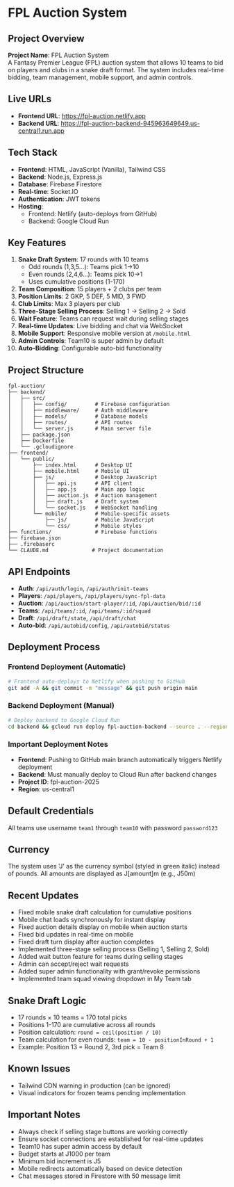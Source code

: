 # FPL Auction System

## Project Overview
**Project Name**: FPL Auction System  
A Fantasy Premier League (FPL) auction system that allows 10 teams to bid on players and clubs in a snake draft format. The system includes real-time bidding, team management, mobile support, and admin controls.

## Live URLs
- **Frontend URL**: https://fpl-auction.netlify.app
- **Backend URL**: https://fpl-auction-backend-945963649649.us-central1.run.app

## Tech Stack
- **Frontend**: HTML, JavaScript (Vanilla), Tailwind CSS
- **Backend**: Node.js, Express.js
- **Database**: Firebase Firestore
- **Real-time**: Socket.IO
- **Authentication**: JWT tokens
- **Hosting**: 
  - Frontend: Netlify (auto-deploys from GitHub)
  - Backend: Google Cloud Run

## Key Features
1. **Snake Draft System**: 17 rounds with 10 teams
   - Odd rounds (1,3,5...): Teams pick 1→10
   - Even rounds (2,4,6...): Teams pick 10→1
   - Uses cumulative positions (1-170)
2. **Team Composition**: 15 players + 2 clubs per team
3. **Position Limits**: 2 GKP, 5 DEF, 5 MID, 3 FWD
4. **Club Limits**: Max 3 players per club
5. **Three-Stage Selling Process**: Selling 1 → Selling 2 → Sold
6. **Wait Feature**: Teams can request wait during selling stages
7. **Real-time Updates**: Live bidding and chat via WebSocket
8. **Mobile Support**: Responsive mobile version at `/mobile.html`
9. **Admin Controls**: Team10 is super admin by default
10. **Auto-Bidding**: Configurable auto-bid functionality

## Project Structure
```
fpl-auction/
├── backend/
│   ├── src/
│   │   ├── config/         # Firebase configuration
│   │   ├── middleware/     # Auth middleware
│   │   ├── models/         # Database models
│   │   ├── routes/         # API routes
│   │   └── server.js       # Main server file
│   ├── package.json
│   ├── Dockerfile
│   └── .gcloudignore
├── frontend/
│   └── public/
│       ├── index.html      # Desktop UI
│       ├── mobile.html     # Mobile UI
│       ├── js/             # Desktop JavaScript
│       │   ├── api.js      # API client
│       │   ├── app.js      # Main app logic
│       │   ├── auction.js  # Auction management
│       │   ├── draft.js    # Draft system
│       │   └── socket.js   # WebSocket handling
│       └── mobile/         # Mobile-specific assets
│           ├── js/         # Mobile JavaScript
│           └── css/        # Mobile styles
├── functions/              # Firebase functions
├── firebase.json
├── .firebaserc
└── CLAUDE.md              # Project documentation
```

## API Endpoints
- **Auth**: `/api/auth/login`, `/api/auth/init-teams`
- **Players**: `/api/players`, `/api/players/sync-fpl-data`
- **Auction**: `/api/auction/start-player/:id`, `/api/auction/bid/:id`
- **Teams**: `/api/teams/:id`, `/api/teams/:id/squad`
- **Draft**: `/api/draft/state`, `/api/draft/chat`
- **Auto-bid**: `/api/autobid/config`, `/api/autobid/status`

## Deployment Process

### Frontend Deployment (Automatic)
```bash
# Frontend auto-deploys to Netlify when pushing to GitHub
git add -A && git commit -m "message" && git push origin main
```

### Backend Deployment (Manual)
```bash
# Deploy backend to Google Cloud Run
cd backend && gcloud run deploy fpl-auction-backend --source . --region us-central1 --allow-unauthenticated --project fpl-auction-2025
```

### Important Deployment Notes
- **Frontend**: Pushing to GitHub main branch automatically triggers Netlify deployment
- **Backend**: Must manually deploy to Cloud Run after backend changes
- **Project ID**: fpl-auction-2025
- **Region**: us-central1

## Default Credentials
All teams use username `team1` through `team10` with password `password123`

## Currency
The system uses 'J' as the currency symbol (styled in green italic) instead of pounds. All amounts are displayed as J[amount]m (e.g., J50m)

## Recent Updates
- Fixed mobile snake draft calculation for cumulative positions
- Mobile chat loads synchronously for instant display
- Fixed auction details display on mobile when auction starts
- Fixed bid updates in real-time on mobile
- Fixed draft turn display after auction completes
- Implemented three-stage selling process (Selling 1, Selling 2, Sold)
- Added wait button feature for teams during selling stages
- Admin can accept/reject wait requests
- Added super admin functionality with grant/revoke permissions
- Implemented team squad viewing dropdown in My Team tab

## Snake Draft Logic
- 17 rounds × 10 teams = 170 total picks
- Positions 1-170 are cumulative across all rounds
- Position calculation: `round = ceil(position / 10)`
- Team calculation for even rounds: `team = 10 - positionInRound + 1`
- Example: Position 13 = Round 2, 3rd pick = Team 8

## Known Issues
- Tailwind CDN warning in production (can be ignored)
- Visual indicators for frozen teams pending implementation

## Important Notes
- Always check if selling stage buttons are working correctly
- Ensure socket connections are established for real-time updates
- Team10 has super admin access by default
- Budget starts at J1000 per team
- Minimum bid increment is J5
- Mobile redirects automatically based on device detection
- Chat messages stored in Firestore with 50 message limit